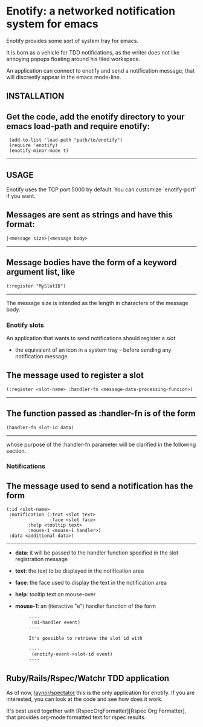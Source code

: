 # Enotify: a networked notification system for emacs

Enotify provides some sort of system tray for emacs.

It is born as a vehicle for TDD notifications, as the writer does not like annoying popups floating around his tiled workspace.

An application can connect to enotify and send a notification message, that will discreetly appear in the emacs mode-line.

## INSTALLATION 
Get the code, add the enotify directory to your emacs load-path and require enotify:
----
     (add-to-list 'load-path "path/to/enotify")
     (require 'enotify)
     (enotify-minor-mode t)
----

## USAGE
Enotify uses the TCP port 5000 by default. You can customize `enotify-port' if you want.

Messages are sent as strings and have this format:
----------------
    |<message size>|<message body>
----------------

Message bodies have the form of a keyword argument list, like 
-----
	(:register "MySlotID")
-----
The message size is intended as the length in characters of the message body.

### Enotify slots

An application that wants to send notifications should register a *slot*
- the equivalent of an icon in a system tray - before sending any notification message.

The message used to register a slot
----
	(:register <slot-name> :handler-fn <message-data-processing-funcion>)
----

The function passed as :handler-fn is of the form
----
	(handler-fn slot-id data)
----
whose purpose of the :handler-fn parameter will be clarified in the following section.

### Notifications

The message used to send a notification has the form 
----
	(:id <slot-name>
	 :notification (:text <slot text>
	                :face <slot face>
			:help <tooltip text>
			:mouse-1 <mouse-1 handler>)
	 :data <additional-data>)
----

- **data**: it will be passed to the handler function specified in the slot registration message
- **text**: the text to be displayed in the notification area
- **face**: the face used to display the text in the notification area
- **help**: tooltip text on mouse-over
- **mouse-1**: an (iteractive "e") handler function of the form 

  	       ----
			(m1-handler event)            
	       ----

	       It's possible to retrieve the slot id with

	       ----
			(enotify-event->slot-id event)
	       ----

## Ruby/Rails/Rspec/Watchr TDD application
As of now, [laynor/spectator][laynor/spectator] this is the only application for enotify.
If you are interested, you can look at the code and see how does it work.

It's best used together with [RspecOrgFormatter][Rspec Org Formatter], that provides
org-mode formatted text for rspec results.

[laynor/spectator]: https://github.com/laynor/spectator
[RspecOrgFormatter]: https://github.com/laynor/rspec_org_formatter

